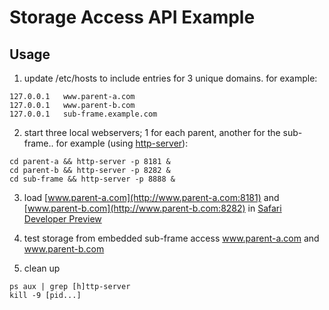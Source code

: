 # Storage Access API Example

## Usage

1. update /etc/hosts to include entries for 3 unique domains. for example:

```
127.0.0.1   www.parent-a.com
127.0.0.1   www.parent-b.com
127.0.0.1   sub-frame.example.com
```

2. start three local webservers; 1 for each parent, another for the sub-frame.. for example (using [http-server](https://github.com/indexzero/http-server)):

```
cd parent-a && http-server -p 8181 &
cd parent-b && http-server -p 8282 &
cd sub-frame && http-server -p 8888 &
```

3. load [www.parent-a.com](http://www.parent-a.com:8181) and [www.parent-b.com](http://www.parent-b.com:8282) in [Safari Developer Preview](https://developer.apple.com/safari/download/)

4. test storage from embedded sub-frame access www.parent-a.com and www.parent-b.com

5. clean up

```
ps aux | grep [h]ttp-server
kill -9 [pid...]
```